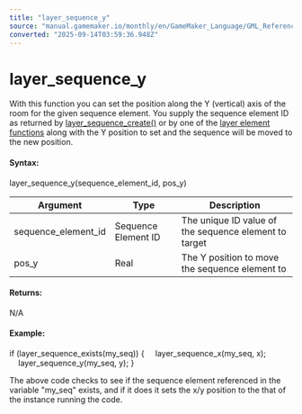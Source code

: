 ```yaml
---
title: "layer_sequence_y"
source: "manual.gamemaker.io/monthly/en/GameMaker_Language/GML_Reference/Asset_Management/Rooms/Sequence_Layers/layer_sequence_y.htm"
converted: "2025-09-14T03:59:36.948Z"
---
```


# layer\_sequence\_y

With this function you can set the position along the Y (vertical) axis of the room for the given sequence element. You supply the sequence element ID as returned by [layer\_sequence\_create()](layer_sequence_create.md) or by one of the [layer element functions](../General_Layer_Functions/General_Layer_Functions.md) along with the Y position to set and the sequence will be moved to the new position.

#### Syntax:

layer\_sequence\_y(sequence\_element\_id, pos\_y)

| Argument | Type | Description |
| --- | --- | --- |
| sequence_element_id | Sequence Element ID | The unique ID value of the sequence element to target |
| pos_y | Real | The Y position to move the sequence element to |

#### Returns:

N/A

#### Example:

if (layer\_sequence\_exists(my\_seq))
{
    layer\_sequence\_x(my\_seq, x);
    layer\_sequence\_y(my\_seq, y);
}

The above code checks to see if the sequence element referenced in the variable "my\_seq" exists, and if it does it sets the x/y position to the that of the instance running the code.
